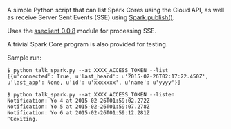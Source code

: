 A simple Python script that can list Spark Cores using the Cloud API, 
as well as receive Server Sent Events (SSE) using [Spark.publish()][1]. 

Uses the [sseclient 0.0.8][2] module for processing SSE.

A trivial Spark Core program is also provided for testing.

Sample run:

```
$ python talk_spark.py --at XXXX_ACCESS_TOKEN --list
[{u'connected': True, u'last_heard': u'2015-02-26T02:17:22.450Z', u'last_app': None, u'id': u'xxxxxxx', u'name': u'yyyy'}]
```

```
$ python talk_spark.py --at XXXX_ACCESS_TOKEN --listen
Notification: Yo 4 at 2015-02-26T01:59:02.272Z
Notification: Yo 5 at 2015-02-26T01:59:07.278Z
Notification: Yo 6 at 2015-02-26T01:59:12.281Z
^Cexiting.
```

[1]: http://docs.spark.io/firmware/#spark-publish
[2]: https://pypi.python.org/pypi/sseclient/0.0.8